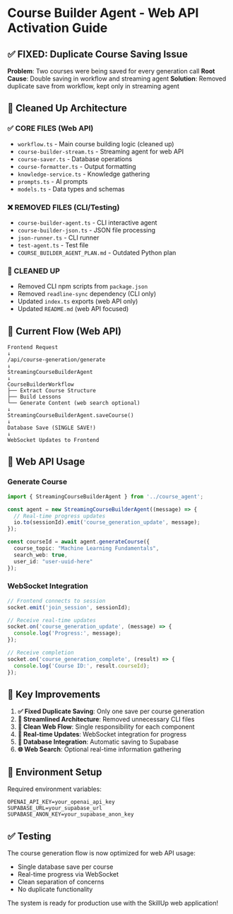 # Course Builder Agent - Web API Activation Guide

## ✅ FIXED: Duplicate Course Saving Issue

**Problem**: Two courses were being saved for every generation call
**Root Cause**: Double saving in workflow and streaming agent
**Solution**: Removed duplicate save from workflow, kept only in streaming agent

## 🧹 Cleaned Up Architecture

### **✅ CORE FILES (Web API)**
- `workflow.ts` - Main course building logic (cleaned up)
- `course-builder-stream.ts` - Streaming agent for web API
- `course-saver.ts` - Database operations
- `course-formatter.ts` - Output formatting
- `knowledge-service.ts` - Knowledge gathering
- `prompts.ts` - AI prompts
- `models.ts` - Data types and schemas

### **❌ REMOVED FILES (CLI/Testing)**
- `course-builder-agent.ts` - CLI interactive agent
- `course-builder-json.ts` - JSON file processing
- `json-runner.ts` - CLI runner
- `test-agent.ts` - Test file
- `COURSE_BUILDER_AGENT_PLAN.md` - Outdated Python plan

### **🧹 CLEANED UP**
- Removed CLI npm scripts from `package.json`
- Removed `readline-sync` dependency (CLI only)
- Updated `index.ts` exports (web API only)
- Updated `README.md` (web API focused)

## 🔄 Current Flow (Web API)

```
Frontend Request
↓
/api/course-generation/generate
↓
StreamingCourseBuilderAgent
↓
CourseBuilderWorkflow
├── Extract Course Structure
├── Build Lessons  
└── Generate Content (web search optional)
↓
StreamingCourseBuilderAgent.saveCourse()
↓
Database Save (SINGLE SAVE!)
↓
WebSocket Updates to Frontend
```

## 🚀 Web API Usage

### Generate Course
```typescript
import { StreamingCourseBuilderAgent } from '../course_agent';

const agent = new StreamingCourseBuilderAgent((message) => {
  // Real-time progress updates
  io.to(sessionId).emit('course_generation_update', message);
});

const courseId = await agent.generateCourse({
  course_topic: "Machine Learning Fundamentals",
  search_web: true,
  user_id: "user-uuid-here"
});
```

### WebSocket Integration
```typescript
// Frontend connects to session
socket.emit('join_session', sessionId);

// Receive real-time updates
socket.on('course_generation_update', (message) => {
  console.log('Progress:', message);
});

// Receive completion
socket.on('course_generation_complete', (result) => {
  console.log('Course ID:', result.courseId);
});
```

## 🎯 Key Improvements

1. **✅ Fixed Duplicate Saving**: Only one save per course generation
2. **🧹 Streamlined Architecture**: Removed unnecessary CLI files
3. **🔄 Clean Web Flow**: Single responsibility for each component
4. **📡 Real-time Updates**: WebSocket integration for progress
5. **💾 Database Integration**: Automatic saving to Supabase
6. **🌐 Web Search**: Optional real-time information gathering

## 🔧 Environment Setup

Required environment variables:
```env
OPENAI_API_KEY=your_openai_api_key
SUPABASE_URL=your_supabase_url
SUPABASE_ANON_KEY=your_supabase_anon_key
```

## ✅ Testing

The course generation flow is now optimized for web API usage:
- Single database save per course
- Real-time progress via WebSocket
- Clean separation of concerns
- No duplicate functionality

The system is ready for production use with the SkillUp web application! 